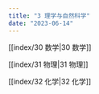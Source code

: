 ```yaml
---
title: "3 理学与自然科学"
date: "2023-06-14"
---
```


[[index/30 数学|30 数学]]

[[index/31 物理|31 物理]]

[[index/32 化学|32 化学]]